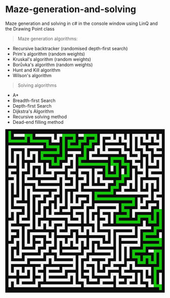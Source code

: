 # Maze-generation-and-solving
Maze generation and solving in c# in the console window using LinQ and the Drawing Point class

> Maze generation algorithms:
- Recursive backtracker (randomised depth-first search)
- Prim's algorithm (random weights)
- Kruskal's algorithm (random weights)
- Borůvka's algorithm (random weights)
- Hunt and Kill algorithm
- Wilson's algorithm

> Solving algorithms
- A*
- Breadth-first Search
- Depth-first Search
- Dijkstra's Algorithm
- Recursive solving method
- Dead-end filling method

<img src="maze generation and solving csharp/image.png">
